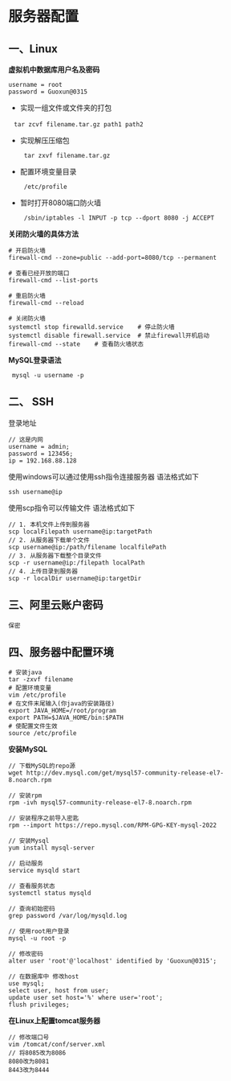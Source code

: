 # 服务器配置

## 一、Linux

**虚拟机中数据库用户名及密码**

```
username = root
password = Guoxun@0315
```

- 实现一组文件或文件夹的打包

​		` tar zcvf filename.tar.gz path1 path2` 

- 实现解压压缩包

  ` tar zxvf filename.tar.gz`

- 配置环境变量目录

  ` /etc/profile`

- 暂时打开8080端口防火墙

  ` /sbin/iptables -l INPUT -p tcp --dport 8080 -j ACCEPT`

**关闭防火墙的具体方法**

```
# 开启防火墙
firewall-cmd --zone=public --add-port=8080/tcp --permanent

# 查看已经开放的端口
firewall-cmd --list-ports

# 重启防火墙
firewall-cmd --reload

# 关闭防火墙
systemctl stop firewalld.service	# 停止防火墙
systemctl disable firewall.service	# 禁止firewall开机启动
firewall-cmd --state	# 查看防火墙状态
```

**MySQL登录语法**

` mysql -u username -p` 





## 二、 SSH

登录地址

``` 
// 这是内网
username = admin;
password = 123456;
ip = 192.168.88.128
```

使用windows可以通过使用ssh指令连接服务器 语法格式如下

``` 
ssh username@ip
```

使用scp指令可以传输文件 语法格式如下

``` 
// 1. 本机文件上传到服务器
scp localFilepath username@ip:targetPath
// 2. 从服务器下载单个文件
scp username@ip:/path/filename localfilePath
// 3. 从服务器下载整个目录文件
scp -r username@ip:/filepath localPath
// 4. 上传目录到服务器
scp -r localDir username@ip:targetDir
```

## 三、阿里云账户密码

```
保密
```

## 四、服务器中配置环境

```
# 安装java
tar -zxvf filename
# 配置环境变量
vim /etc/profile
# 在文件末尾输入(你java的安装路径)
export JAVA_HOME=/root/program
export PATH=$JAVA_HOME/bin:$PATH
# 使配置文件生效
source /etc/profile
```

**安装MySQL**

```
// 下载MySQL的repo源
wget http://dev.mysql.com/get/mysql57-community-release-el7-8.noarch.rpm

// 安装rpm
rpm -ivh mysql57-community-release-el7-8.noarch.rpm

// 安装程序之前导入密匙
rpm --import https://repo.mysql.com/RPM-GPG-KEY-mysql-2022

// 安装Mysql
yum install mysql-server

// 启动服务
service mysqld start

// 查看服务状态
systemctl status mysqld

// 查询初始密码
grep password /var/log/mysqld.log

// 使用root用户登录
mysql -u root -p

// 修改密码
alter user 'root'@'localhost' identified by 'Guoxun@0315';

// 在数据库中 修改host 
use mysql;
select user, host from user;
update user set host='%' where user='root';
flush privileges;
```



**在Linux上配置tomcat服务器**

```
// 修改端口号
vim /tomcat/conf/server.xml
// 将8085改为8086
8080改为8081
8443改为8444
```

